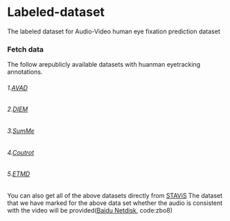 # Labeled-dataset
The labeled dataset for Audio-Video human eye fixation prediction dataset
### Fetch data
The follow arepublicly available datasets with huanman eyetracking annotations.
###### 1.[AVAD](https://sites.google.com/site/minxiongkuo/home)
###### 2.[DIEM](https://thediemproject.wordpress.com/videos-and%c2%a0data/)
###### 3.[SumMe](https://gyglim.github.io/me/vsum/index.html#benchmark)
###### 4.[Coutrot](http://antoinecoutrot.magix.net/public/databases.html)
###### 5.[ETMD](http://cvsp.cs.ntua.gr/research/aveyetracking/)
You can also get all of the above datasets directly from [STAViS](http://cvsp.cs.ntua.gr/research/stavis/data/)
The dataset that we have marked for the above data set whether the audio is consistent with the video will be provided([Baidu Netdisk](链接：https://pan.baidu.com/s/1YzDH_E2h3PMljRJIYWZ3EA), code:zbo8)
